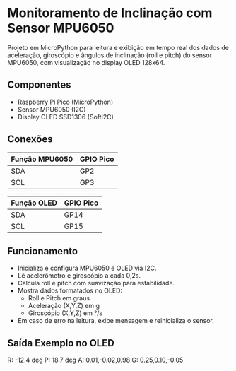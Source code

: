 # Monitoramento de Inclinação com Sensor MPU6050 

Projeto em MicroPython para leitura e exibição em tempo real dos dados de aceleração, giroscópio e ângulos de inclinação (roll e pitch) do sensor MPU6050, com visualização no display OLED 128x64.

## Componentes

- Raspberry Pi Pico (MicroPython)
- Sensor MPU6050 (I2C)
- Display OLED SSD1306 (SoftI2C)

## Conexões

| Função MPU6050 | GPIO Pico |  
|---------------|----------|  
| SDA           | GP2      |  
| SCL           | GP3      |  

| Função OLED    | GPIO Pico |  
|---------------|-----------|  
| SDA           | GP14      |  
| SCL           | GP15      |  

## Funcionamento

- Inicializa e configura MPU6050 e OLED via I2C.
- Lê acelerômetro e giroscópio a cada 0,2s.
- Calcula roll e pitch com suavização para estabilidade.
- Mostra dados formatados no OLED:  
  - Roll e Pitch em graus  
  - Aceleração (X,Y,Z) em g  
  - Giroscópio (X,Y,Z) em °/s  
- Em caso de erro na leitura, exibe mensagem e reinicializa o sensor.

## Saída Exemplo no OLED

R: -12.4 deg
P: 18.7 deg
A: 0.01,-0.02,0.98
G: 0.25,0.10,-0.05
